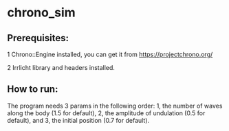 # chrono_sim

## Prerequisites: 

1 Chrono::Engine installed, you can get it from https://projectchrono.org/

2 Irrlicht library and headers installed. 


## How to run:

The program needs 3 params in the following order: 1, the number of waves along the body (1.5 for default), 2, the amplitude of undulation (0.5 for default), and 3, the initial position (0.7 for default).
